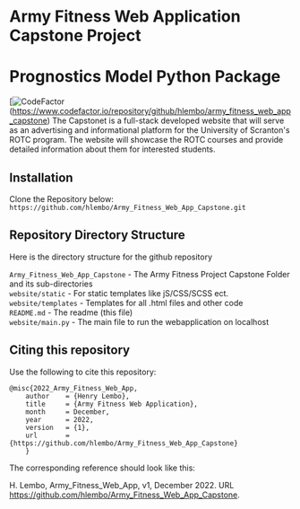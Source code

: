 # Army Fitness Web Application Capstone Project
# Prognostics Model Python Package
[![CodeFactor](https://www.codefactor.io/repository/github/nasa/prog_models/badge)(https://www.codefactor.io/repository/github/hlembo/army_fitness_web_app_capstone)
The Capstonet is a full-stack developed website that will serve as an advertising and informational platform for the University of Scranton's ROTC program. The website will showcase the ROTC courses and provide detailed information about them for interested students.

## Installation 
Clone the Repository below:
`https://github.com/hlembo/Army_Fitness_Web_App_Capstone.git`
 
## Repository Directory Structure 
Here is the directory structure for the github repository 
 
`Army_Fitness_Web_App_Capstone` - The Army Fitness Project Capstone Folder and its sub-directories<br />
`website/static` - For static templates like jS/CSS/SCSS ect.<br />
`website/templates` - Templates for all .html files and other code<br />
`README.md` - The readme (this file)<br />
`website/main.py` - The main file to run the webapplication on localhost

## Citing this repository
Use the following to cite this repository:

```
@misc{2022_Army_Fitness_Web_App,
    author    = {Henry Lembo},
    title     = {Army Fitness Web Application},
    month     = December,
    year      = 2022,
    version   = {1},
    url       = {https://github.com/hlembo/Army_Fitness_Web_App_Capstone}
    }
```

The corresponding reference should look like this:

H. Lembo, Army_Fitness_Web_App, v1, December 2022. URL https://github.com/hlembo/Army_Fitness_Web_App_Capstone.
